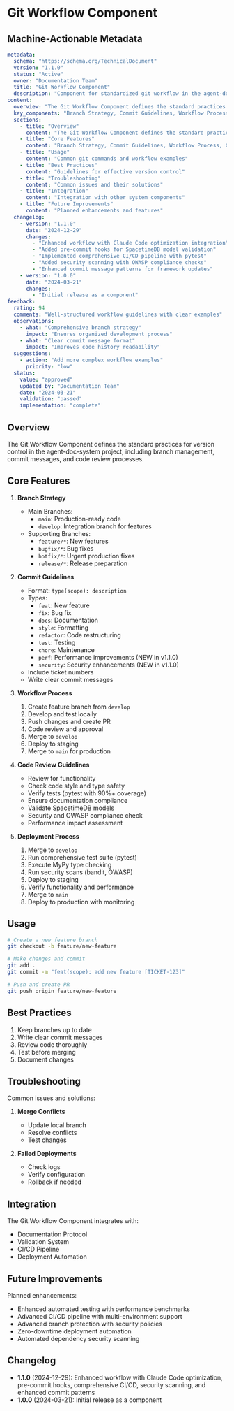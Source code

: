 # Git Workflow Component

## Machine-Actionable Metadata
```yaml
metadata:
  schema: "https://schema.org/TechnicalDocument"
  version: "1.1.0"
  status: "Active"
  owner: "Documentation Team"
  title: "Git Workflow Component"
  description: "Component for standardized git workflow in the agent-doc-system"
content:
  overview: "The Git Workflow Component defines the standard practices for version control in the agent-doc-system project, including branch management, commit messages, and code review processes."
  key_components: "Branch Strategy, Commit Guidelines, Workflow Process, Code Review Guidelines, Deployment Process"
  sections:
    - title: "Overview"
      content: "The Git Workflow Component defines the standard practices for version control in the agent-doc-system project, including branch management, commit messages, and code review processes."
    - title: "Core Features"
      content: "Branch Strategy, Commit Guidelines, Workflow Process, Code Review Guidelines, Deployment Process"
    - title: "Usage"
      content: "Common git commands and workflow examples"
    - title: "Best Practices"
      content: "Guidelines for effective version control"
    - title: "Troubleshooting"
      content: "Common issues and their solutions"
    - title: "Integration"
      content: "Integration with other system components"
    - title: "Future Improvements"
      content: "Planned enhancements and features"
  changelog:
    - version: "1.1.0"
      date: "2024-12-29"
      changes:
        - "Enhanced workflow with Claude Code optimization integration"
        - "Added pre-commit hooks for SpacetimeDB model validation"
        - "Implemented comprehensive CI/CD pipeline with pytest"
        - "Added security scanning with OWASP compliance checks"
        - "Enhanced commit message patterns for framework updates"
    - version: "1.0.0"
      date: "2024-03-21"
      changes:
        - "Initial release as a component"
feedback:
  rating: 94
  comments: "Well-structured workflow guidelines with clear examples"
  observations:
    - what: "Comprehensive branch strategy"
      impact: "Ensures organized development process"
    - what: "Clear commit message format"
      impact: "Improves code history readability"
  suggestions:
    - action: "Add more complex workflow examples"
      priority: "low"
  status:
    value: "approved"
    updated_by: "Documentation Team"
    date: "2024-03-21"
    validation: "passed"
    implementation: "complete"
```

## Overview

The Git Workflow Component defines the standard practices for version control in the agent-doc-system project, including branch management, commit messages, and code review processes.

## Core Features

1. **Branch Strategy**
   - Main Branches:
     - `main`: Production-ready code
     - `develop`: Integration branch for features
   - Supporting Branches:
     - `feature/*`: New features
     - `bugfix/*`: Bug fixes
     - `hotfix/*`: Urgent production fixes
     - `release/*`: Release preparation

2. **Commit Guidelines**
   - Format: `type(scope): description`
   - Types:
     - `feat`: New feature
     - `fix`: Bug fix
     - `docs`: Documentation
     - `style`: Formatting
     - `refactor`: Code restructuring
     - `test`: Testing
     - `chore`: Maintenance
     - `perf`: Performance improvements (NEW in v1.1.0)
     - `security`: Security enhancements (NEW in v1.1.0)
   - Include ticket numbers
   - Write clear commit messages

3. **Workflow Process**
   1. Create feature branch from `develop`
   2. Develop and test locally
   3. Push changes and create PR
   4. Code review and approval
   5. Merge to `develop`
   6. Deploy to staging
   7. Merge to `main` for production

4. **Code Review Guidelines**
   - Review for functionality
   - Check code style and type safety
   - Verify tests (pytest with 90%+ coverage)
   - Ensure documentation compliance
   - Validate SpacetimeDB models
   - Security and OWASP compliance check
   - Performance impact assessment

5. **Deployment Process**
   1. Merge to `develop`
   2. Run comprehensive test suite (pytest)
   3. Execute MyPy type checking
   4. Run security scans (bandit, OWASP)
   5. Deploy to staging
   6. Verify functionality and performance
   7. Merge to `main`
   8. Deploy to production with monitoring

## Usage

```bash
# Create a new feature branch
git checkout -b feature/new-feature

# Make changes and commit
git add .
git commit -m "feat(scope): add new feature [TICKET-123]"

# Push and create PR
git push origin feature/new-feature
```

## Best Practices

1. Keep branches up to date
2. Write clear commit messages
3. Review code thoroughly
4. Test before merging
5. Document changes

## Troubleshooting

Common issues and solutions:

1. **Merge Conflicts**
   - Update local branch
   - Resolve conflicts
   - Test changes

2. **Failed Deployments**
   - Check logs
   - Verify configuration
   - Rollback if needed

## Integration

The Git Workflow Component integrates with:
- Documentation Protocol
- Validation System
- CI/CD Pipeline
- Deployment Automation

## Future Improvements

Planned enhancements:
- Enhanced automated testing with performance benchmarks
- Advanced CI/CD pipeline with multi-environment support
- Advanced branch protection with security policies
- Zero-downtime deployment automation
- Automated dependency security scanning

## Changelog

- **1.1.0** (2024-12-29): Enhanced workflow with Claude Code optimization, pre-commit hooks, comprehensive CI/CD, security scanning, and enhanced commit patterns
- **1.0.0** (2024-03-21): Initial release as a component 